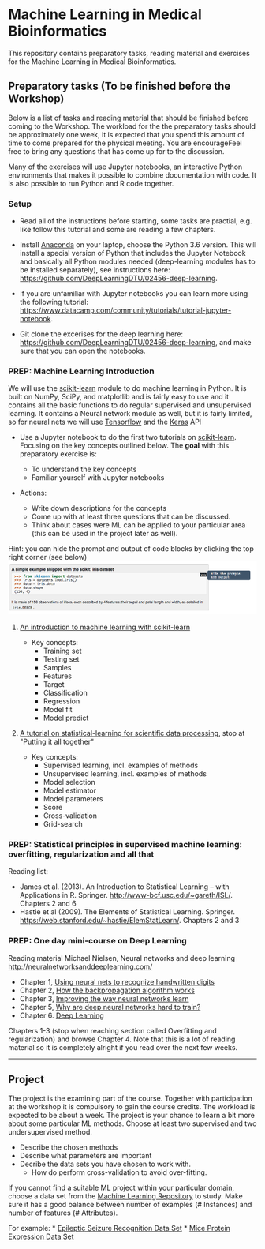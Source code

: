 # Machine Learning in Medical Bioinformatics

This repository contains preparatory tasks, reading material and exercises for the Machine Learning in Medical Bioinformatics.

## Preparatory tasks (To be finished before the Workshop)
Below is a list of tasks and reading material that should be finished before coming to the Workshop. The workload for the the preparatory tasks should be approximately one week, it is expected that you spend this amount of time to come prepared for the physical meeting. You are encourageFeel free to bring any questions that has come up for to the discussion.


Many of the exercises will use Jupyter notebooks, an interactive Python environments that makes it possible to combine documentation with code. It is also possible to run Python and R code together.

### Setup
* Read all of the instructions before starting, some tasks are practial, e.g. like follow this tutorial and some are reading a few chapters.

* Install [Anaconda](https://www.anaconda.com/download/) on your laptop, choose the Python 3.6 version. This will install a special version of Python that includes the Jupyter Notebook and basically all Python modules needed (deep-learning modules has to be installed separately), see instructions here: https://github.com/DeepLearningDTU/02456-deep-learning.

* If you are unfamiliar with Jupyter notebooks you can learn more using the following tutorial: https://www.datacamp.com/community/tutorials/tutorial-jupyter-notebook. 

* Git clone the excerises for the deep learning here: https://github.com/DeepLearningDTU/02456-deep-learning, and make sure that you can open the notebooks.

### PREP: Machine Learning Introduction
We will use the [scikit-learn](http://scikit-learn.org/stable/index.html) module to do machine learning in Python. It is built on NumPy, SciPy, and matplotlib and is fairly easy to use and it contains all the basic functions to do regular supervised and unsupervised learning. It contains a Neural network module as well, but it is fairly limited, so for neural nets we will use [Tensorflow](tensorflow.org) and the [Keras](keras.io) API

* Use a Jupyter notebook to do the first two tutorials on  [scikit-learn](http://scikit-learn.org/stable/tutorial/).
Focusing on the key concepts outlined below. The **goal** with this preparatory exercise is:

  * To understand the key concepts
  * Familiar yourself with Jupyter notebooks

* Actions:

  * Write down descriptions for the concepts
  * Come up with at least three questions that can be discussed.
  * Think about cases were ML can be applied to your particular area (this can be used in the project later as well).
	
Hint: you can hide the prompt and output of code blocks by clicking the top right corner (see below) ![hide_prompt](images/hide_prompt.png)

  1. [An introduction to machine learning with scikit-learn](http://scikit-learn.org/stable/tutorial/basic/tutorial.html)
     * Key concepts:
       * Training set
       * Testing set
       * Samples
       * Features
       * Target
       * Classification
       * Regression
       * Model fit
       * Model predict

  2. [A tutorial on statistical-learning for scientific data processing](http://scikit-learn.org/stable/tutorial/statistical_inference/index.html), stop at "Putting it all together"
     * Key concepts:
       * Supervised learning, incl. examples of methods
       * Unsupervised learning, incl. examples of methods
       * Model selection
       * Model estimator
       * Model parameters
       * Score
       * Cross-validation
       * Grid-search
     


### PREP: Statistical principles in supervised machine learning: overfitting, regularization and all that
Reading list:
* James et al. (2013). An Introduction to Statistical Learning – with Applications in R. Springer. http://www-bcf.usc.edu/~gareth/ISL/. Chapters 2 and 6
* Hastie et al (2009). The Elements of Statistical Learning. Springer. https://web.stanford.edu/~hastie/ElemStatLearn/. Chapters 2 and 3


### PREP: One day mini-course on Deep Learning

Reading material Michael Nielsen, Neural networks and deep learning http://neuralnetworksanddeeplearning.com/

* Chapter 1, [Using neural nets to recognize handwritten digits](http://neuralnetworksanddeeplearning.com/chap1.html)
* Chapter 2, [How the backpropagation algorithm works](http://neuralnetworksanddeeplearning.com/chap2.html)
* Chapter 3, [Improving the way neural networks learn](http://neuralnetworksanddeeplearning.com/chap3.html)
* Chapter 5, [Why are deep neural networks hard to train?](http://neuralnetworksanddeeplearning.com/chap5.html)
* Chapter 6. [Deep Learning](http://neuralnetworksanddeeplearning.com/chap6.html)



Chapters 1-3 (stop when reaching section called Overfitting and regularization) and browse Chapter 4. Note that this is a lot of reading material so it is completely alright if you read over the next few weeks. 



----------------------

<!--
## Exercise (During the Workshop)



## Unsupervised learning, theory and exercise.

### Reading

http://scikit-learn.org/stable/tutorial/


## Supervised learning, theory and exercise
### Reading


## One day mini-course on Deep Learning
-->


## Project
The project is the examining part of the course. Together with participation at the workshop it is compulsory to gain the course credits. The workload is expected to be about a week. The project is your chance to learn a bit more about some particular ML methods. Choose at least two supervised and two undersupervised method.

* Describe the chosen methods
* Describe what parameters are important
* Decribe the data sets you have chosen to work with.
  * How do perform cross-validation to avoid over-fitting.



If you cannot find a suitable ML project within your particular domain, choose a data set from the [Machine Learning Repository](http://archive.ics.uci.edu/ml/datasets.html) to study. Make sure it has a good balance between number of examples (# Instances) and number of features (# Attributes).

For example:
      * [Epileptic Seizure Recognition Data Set](http://archive.ics.uci.edu/ml/datasets/Epileptic+Seizure+Recognition)
      * [Mice Protein Expression Data Set](http://archive.ics.uci.edu/ml/datasets/Mice+Protein+Expression)
   